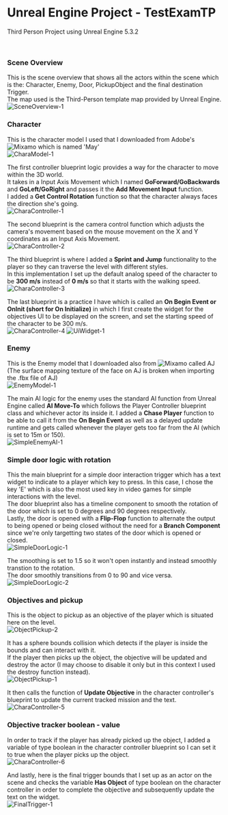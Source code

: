 # Unreal Engine Project - TestExamTP
 Third Person Project using Unreal Engine 5.3.2
 
 <br />

### Scene Overview
This is the scene overview that shows all the actors within the scene which is the: Character, Enemy, Door, PickupObject and the final destination Trigger.<br />
The map used is the Third-Person template map provided by Unreal Engine.<br />
![SceneOverview-1](https://github.com/Mashyyyy/Unreal-Engine-Project---TestExamTP/assets/76673249/e4bfcbc6-bcbe-4783-a5f9-ccebe4f718e2)
### Character
This is the character model I used that I downloaded from Adobe's ![Mixamo](https://www.mixamo.com/#/) which is named 'May'<br />
![CharaModel-1](https://github.com/Mashyyyy/Unreal-Engine-Project---TestExamTP/assets/76673249/51d00bfb-34de-4a27-9338-02463b48d1e1)

The first controller blueprint logic provides a way for the character to move within the 3D world.<br />
It takes in a Input Axis Movement which I named **GoForward/GoBackwards** and **GoLeft/GoRight** and passes it the **Add Movement Input** function.<br />
I added a **Get Control Rotation** function so that the character always faces the direction she's going. <br />
![CharaController-1](https://github.com/Mashyyyy/Unreal-Engine-Project---TestExamTP/assets/76673249/ec3192ef-3f79-4d1d-8a53-7d66d559a1d4)

The second blueprint is the camera control function which adjusts the camera's movement based on the mouse movement on the X and Y coordinates as an Input Axis Movement.<br />
![CharaController-2](https://github.com/Mashyyyy/Unreal-Engine-Project---TestExamTP/assets/76673249/5894c5f0-84f4-4ee4-870e-96943f73cdd5)

The third blueprint is where I added a **Sprint and Jump** functionality to the player so they can traverse the level with different styles.<br />
In this implementation I set up the default analog speed of the character to be **300 m/s** instead of **0 m/s** so that it starts with the walking speed. <br />
![CharaController-3](https://github.com/Mashyyyy/Unreal-Engine-Project---TestExamTP/assets/76673249/ad47ca46-2a8d-477b-9030-9a795da8270d)

The last blueprint is a practice I have which is called an **On Begin Event or OnInit (short for On Initialize)** in which I first create the widget for the objectives UI
to be displayed on the screen, and set the starting speed of the character to be 300 m/s. <br />
![CharaController-4](https://github.com/Mashyyyy/Unreal-Engine-Project---TestExamTP/assets/76673249/9cdb1113-c734-4bab-9ee6-3cdfeb885531)
![UiWidget-1](https://github.com/Mashyyyy/Unreal-Engine-Project---TestExamTP/assets/76673249/ba99f2aa-a29c-4fed-b3c2-edbc2b3d8256)

### Enemy
This is the Enemy model that I downloaded also from ![Mixamo](https://www.mixamo.com/#/) called AJ (The surface mapping texture of the face on AJ is broken when importing the .fbx file of AJ)<br />
![EnemyModel-1](https://github.com/Mashyyyy/Unreal-Engine-Project---TestExamTP/assets/76673249/c80eb9df-68bc-4d72-9d1e-73326cf15083)

The main AI logic for the enemy uses the standard AI function from Unreal Engine called **AI Move-To** which follows the Player Controller blueprint class and whichever actor its inside it. I added a **Chase Player** function to be able to call it from the **On Begin Event** as well as a delayed update runtime and gets called whenever the player gets too far from the AI (which is set to 15m or 150). <br />
![SimpleEnemyAI-1](https://github.com/Mashyyyy/Unreal-Engine-Project---TestExamTP/assets/76673249/b6f4e36f-e09d-43ff-8e43-1d9cf00d3e95)

### Simple door logic with rotation
This the main blueprint for a simple door interaction trigger which has a text widget to indicate to a player which key to press. In this case, I chose the key 'E' which is also the most used key in video games for simple interactions with the level. <br />
The door blueprint also has a timeline component to smooth the rotation of the door which is set to 0 degrees and 90 degrees respectively. <br />
Lastly, the door is opened with a **Flip-Flop** function to alternate the output to being opened or being closed without the need for a **Branch Component** since we're only targetting two states of the door which is opened or closed. <br />
![SimpleDoorLogic-1](https://github.com/Mashyyyy/Unreal-Engine-Project---TestExamTP/assets/76673249/80efe67c-6f0e-429d-af94-30d78e252474)

The smoothing is set to 1.5 so it won't open instantly and instead smoothly transtion to the rotation.<br />
The door smoothly transitions from 0 to 90 and vice versa.<br />
![SimpleDoorLogic-2](https://github.com/Mashyyyy/Unreal-Engine-Project---TestExamTP/assets/76673249/7e23f92c-33ae-467b-8cbe-c73d2a60b505)

### Objectives and pickup
This is the object to pickup as an objective of the player which is situated here on the level.<br />
![ObjectPickup-2](https://github.com/Mashyyyy/Unreal-Engine-Project---TestExamTP/assets/76673249/8e73590d-e49f-4c38-9506-c081070abd7c)

It has a sphere bounds collision which detects if the player is inside the bounds and can interact with it.<br />
If the player then picks up the object, the objective will be updated and destroy the actor (I may choose to disable it only but in this context I used the destroy function instead).<br />
![ObjectPickup-1](https://github.com/Mashyyyy/Unreal-Engine-Project---TestExamTP/assets/76673249/f79c5504-edfd-4ffe-8d27-58f3ea7d7631)

It then calls the function of **Update Objective** in the character controller's blueprint to update the current tracked mission and the text.<br />
![CharaController-5](https://github.com/Mashyyyy/Unreal-Engine-Project---TestExamTP/assets/76673249/f5a26889-c3c5-4471-a7de-9dc5c2f72607)

### Objective tracker boolean - value
In order to track if the player has already picked up the object, I added a variable of type boolean in the character controller blueprint so I can set it to true when the player picks up the object. <br />
![CharaController-6](https://github.com/Mashyyyy/Unreal-Engine-Project---TestExamTP/assets/76673249/906a574a-7532-44cf-a82e-06b289add92f)

And lastly, here is the final trigger bounds that I set up as an actor on the scene and checks the variable **Has Object** of type boolean on the character controller in order to complete the objective and subsequently update the text on the widget.<br />
![FinalTrigger-1](https://github.com/Mashyyyy/Unreal-Engine-Project---TestExamTP/assets/76673249/4259c0b8-8a48-454d-9454-e3aa3ec3de5a)
